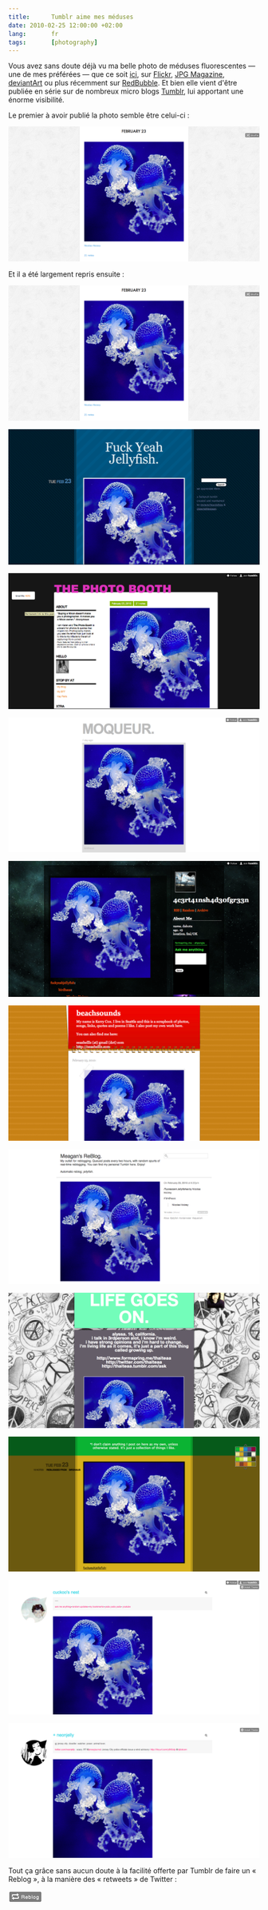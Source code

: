```yaml
---
title:      Tumblr aime mes méduses
date: 2010-02-25 12:00:00 +02:00
lang:       fr
tags:       [photography]
---
```


Vous avez sans doute déjà vu ma belle photo de méduses fluorescentes — une de mes préférées — que ce soit [ici](/2008/07/meduses-fluorescentes.html), sur [Flickr](https://www.flickr.com/photos/nicolas-hoizey/2632478734/), [JPG Magazine](http://www.jpgmag.com/photos/809995), [deviantArt](http://nhoizey.deviantart.com/art/Fluorescent-Jellyfish-90477061) ou plus récemment sur [RedBubble](http://www.redbubble.com/people/nhoizey/art/4542942-3-fluorescent-jellyfishes). Et bien elle vient d'être publiée en série sur de nombreux micro blogs [Tumblr](http://www.tumblr.com/), lui apportant une énorme visibilité.

Le premier à avoir publié la photo semble être celui-ci :

![](meduses-tumblr-2.png "[birdhaus.tumblr.com](http://birdhaus.tumblr.com/post/407643793/nicolas-hoizey)")

Et il a été largement repris ensuite :

![](meduses-tumblr-2.png "[frostybear.tumblr.com](http://frostybear.tumblr.com/post/407748576/fuckyeahjellyfish-birdhaus-nicolas-hoizey)")



![](meduses-tumblr-3.png "[fuckyeahjellyfish.tumblr.com](http://fuckyeahjellyfish.tumblr.com/post/407648432/birdhaus-nicolas-hoizey)")



![](meduses-tumblr-4.png "[karencilla.tumblr.com](http://karencilla.tumblr.com/post/407665077/isnt-gods-creation-amazing-birdhaus-nicolas)")



![](meduses-tumblr-5.png "[moqueur.tumblr.com](http://moqueur.tumblr.com/post/407674522/birdhaus-nicolas-hoizey)")



![](meduses-tumblr-6.png "[acertainshadeofgreen.tumblr.com](http://acertainshadeofgreen.tumblr.com/post/407687092/fuckyeahjellyfish-birdhaus-nicolas-hoizey)")



![](meduses-tumblr-7.png "[seashelllz.tumblr.com](http://seashelllz.tumblr.com/post/407754310/fuckyeahjellyfish-birdhaus-nicolas-hoizey)")



![](meduses-tumblr-8.png "[meagannnn-reblog.tumblr.com](http://meagannnn-reblog.tumblr.com/post/407784792)")



![](meduses-tumblr-9.png "[thaiteaa.tumblr.com](http://thaiteaa.tumblr.com/post/407819743/fuckyeahjellyfish-birdhaus-nicolas-hoizey)")



![](meduses-tumblr-10.png "[strangestofinventions.tumblr.com](http://strangestofinventions.tumblr.com/post/408117688/fuckyeahjellyfish-birdhaus-nicolas-hoizey)")



![](meduses-tumblr-11.png "[vinitha.tumblr.com](http://vinitha.tumblr.com/post/408123360/fuckyeahjellyfish-birdhaus-nicolas-hoizey)")



![](meduses-tumblr-12.png "[blog.neonjelly.net](http://blog.neonjelly.net/post/407851083/fuckyeahjellyfish-birdhaus-nicolas-hoizey)")

Tout ça grâce sans aucun doute à la facilité offerte par Tumblr de faire un « Reblog », à la manière des « retweets » de Twitter :

![](tumblr-reblog.png)

